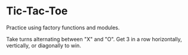 # Tic-Tac-Toe

Practice using factory functions and modules.

Take turns alternating between "X" and "O". Get 3 in a row horizontally, vertically, or diagonally to win.
